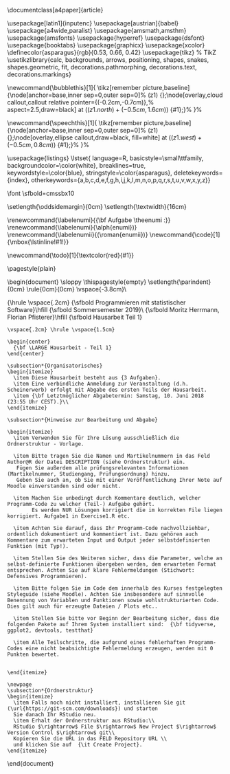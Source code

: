 \documentclass[a4paper]{article}

\usepackage[latin1]{inputenc}
\usepackage[austrian]{babel}
\usepackage{a4wide,paralist}
\usepackage{amsmath,amsthm}
\usepackage{amsfonts}
\usepackage{hyperref}
\usepackage{dsfont}
\usepackage{booktabs}
\usepackage{graphicx}
\usepackage{xcolor}
\definecolor{asparagus}{rgb}{0.53, 0.66, 0.42}
\usepackage{tikz}               % TikZ
\usetikzlibrary{calc, backgrounds, arrows, positioning, shapes, snakes, shapes.geometric, fit, decorations.pathmorphing, decorations.text, decorations.markings}

\newcommand{\bubblethis}[1]{
  \tikz[remember picture,baseline]{\node[anchor=base,inner sep=0,outer sep=0]%
    (z1) {};\node[overlay,cloud callout,callout relative pointer={(-0.2cm,-0.7cm)},%
    aspect=2.5,draw=black] at ($(z1.north)+(-0.5cm,1.6cm)$) {#1};}%
}%

\newcommand{\speechthis}[1]{
  \tikz[remember picture,baseline]{\node[anchor=base,inner sep=0,outer sep=0]%
    (z1) {};\node[overlay,ellipse callout,draw=black, fill=white]
    at ($(z1.west)+(-0.5cm,0.8cm)$) {#1};}%
}%

\usepackage{listings}
\lstset{
  language=R,
  basicstyle=\small\ttfamily,
  backgroundcolor=\color{white},
  breaklines=true,
  keywordstyle=\color{blue},
  stringstyle=\color{asparagus},
  deletekeywords={index},
  otherkeywords={a,b,c,d,e,f,g,h,i,j,k,l,m,n,o,p,q,r,s,t,u,v,w,x,y,z}}

\font \sfbold=cmssbx10

\setlength{\oddsidemargin}{0cm} \setlength{\textwidth}{16cm}

\renewcommand{\labelenumi}{{\bf Aufgabe \theenumi :}}
\renewcommand{\labelenumi}{\alph{enumi})}
\renewcommand{\labelenumii}{(\roman{enumii})}
\newcommand{\code}[1]{\mbox{\lstinline!#1!}}

\newcommand{\todo}[1]{\textcolor{red}{#1}}

\pagestyle{plain}

\begin{document}
  \sloppy \thispagestyle{empty} \setlength{\parindent}{0cm}
  \rule{0cm}{0cm}
  \vspace{-3.8cm}\\

  {\hrule \vspace{.2cm} {\sfbold Programmieren mit statistischer Software}\hfill
    {\sfbold Sommersemester 2019}\\
    {\sfbold Moritz Herrmann, Florian Pfisterer}\hfill {\sfbold
      Hausarbeit Teil 1}


    \vspace{.2cm} \hrule \vspace{1.5cm}

    \begin{center}
      {\bf \LARGE Hausarbeit - Teil 1}
    \end{center}

    \subsection*{Organisatorisches}
    \begin{itemize}
      \item Diese Hausarbeit besteht aus {3 Aufgaben}.
      \item Eine verbindliche Anmeldung zur Veranstaltung (d.h. Scheinerwerb) erfolgt mit Abgabe des ersten Teils der Hausarbeit.
      \item {\bf Letztmöglicher Abgabetermin: Samstag, 10. Juni 2018 (23:55 Uhr CEST).}\\
    \end{itemize}

    \subsection*{Hinweise zur Bearbeitung und Abgabe}

    \begin{itemize}
      \item Verwenden Sie für Ihre Lösung ausschließlich die Ordnerstruktur - Vorlage.

      \item Bitte tragen Sie die Namen und Martikelnummern in das Feld Author@R der Datei DESCRIPTION (siehe Ordnerstruktur) ein.
       Fügen Sie außerdem alle prüfungsrelevanten Informationen (Martikelnummer, Studiengang, Prüfungsordnung) hinzu.
       Geben Sie auch an, ob Sie mit einer Veröffentlichung Ihrer Note auf Moodle einverstanden sind oder nicht.

      \item Machen Sie unbedingt durch Kommentare deutlich, welcher Programm-Code zu welcher (Teil-) Aufgabe gehört.
            Es werden NUR Lösungen korrigiert die im korrekten File liegen korrigiert. Aufgabe1 in Exercise1.R etc.

      \item Achten Sie darauf, dass Ihr Programm-Code nachvollziehbar, ordentlich dokumentiert und kommentiert ist. Dazu gehören auch Kommentare zum erwarteten Input und Output jeder selbstdefinierten Funktion (mit Typ!).

      \item Stellen Sie des Weiteren sicher, dass die Parameter, welche an selbst-definierte Funktionen übergeben werden, dem erwarteten Format entsprechen. Achten Sie auf klare Fehlermeldungen (Stichwort: Defensives Programmieren).

      \item Bitte folgen Sie im Code dem innerhalb des Kurses festgelegten Styleguide (siehe Moodle). Achten Sie insbesondere auf sinnvolle Benennung von Variablen und Funktionen sowie wohlstrukturierten Code. Dies gilt auch für erzeugte Dateien / Plots etc..

      \item Stellen Sie bitte vor Beginn der Bearbeitung sicher, dass die folgenden Pakete auf Ihrem System installiert sind:  {\bf tidyverse, ggplot2, devtools, testthat}

      \item Alle Teilschritte, die aufgrund eines fehlerhaften Programm-Codes eine nicht beabsichtigte Fehlermeldung erzeugen, werden mit 0 Punkten bewertet.


    \end{itemize}

    \newpage
    \subsection*{Ordnerstruktur}
    \begin{itemize}
      \item Falls noch nicht installiert, installieren Sie git (\url{https://git-scm.com/downloads}) und starten
      Sie danach Ihr RStudio neu.
      \item Erhalt der Ordnerstruktur aus RStudio:\\
      RStudio $\rightarrow$ File $\rightarrow$ New Project $\rightarrow$ Version Control $\rightarrow$ git\\
      Kopieren Sie die URL in das FELD Repository URL \\
      und klicken Sie auf  {\it Create Project}.
    \end{itemize}

  \end{document}

